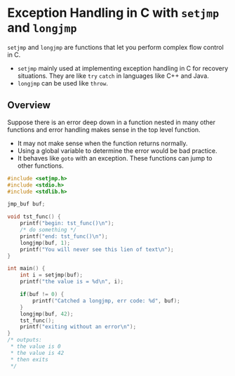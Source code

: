 # Exception Handling in C with `setjmp` and `longjmp`

`setjmp` and `longjmp` are functions that let you perform complex flow control
in C.

- `setjmp` mainly used at implementing exception handling in C for recovery
  situations. They are like `try` `catch` in languages like C++ and Java.
- `longjmp` can be used like `throw`.

## Overview

Suppose there is an error deep down in a function nested in many other
functions and error handling makes sense in the top level function.

- It may not make sense when the function returns normally.
- Using a global variable to determine the error would be bad practice.
- It behaves like `goto` with an exception. These functions can jump to
  other functions.

```c
#include <setjmp.h>
#include <stdio.h>
#include <stdlib.h>

jmp_buf buf;

void tst_func() {
    printf("begin: tst_func()\n");
    /* do something */
    printf("end: tst_func()\n");
    longjmp(buf, 1);
    printf("You will never see this lien of text\n");
}

int main() {
    int i = setjmp(buf);
    printf("the value is = %d\n", i);

    if(buf != 0) {
        printf("Catched a longjmp, err code: %d", buf);
    }
    longjmp(buf, 42);
    tst_func();
    printf("exiting without an error\n");
}
/* outputs:
 * the value is 0
 * the value is 42
 * then exits
 */
```
